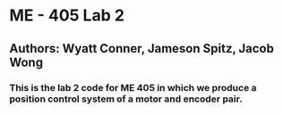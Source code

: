 # ME - 405 Lab 2
## Authors: Wyatt Conner, Jameson Spitz, Jacob Wong
### This is the lab 2 code for ME 405 in which we produce a position control system of a motor and encoder pair. 

